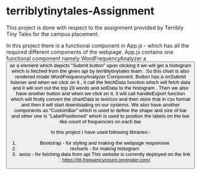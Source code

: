 # terriblytinytales-Assignment
This project is done with respect to the assignment provided by Terribly Tiny Tales for the campus placement.

In this project there is a functional component in App.js - which has all the required different components of the webpage.
App.js contains one functional component namely WordFrequencyAnalyzer a <button> as a element which depicts "Submit button" upon clicking it 
we will get a histogram which is fetched from the given api by terriblytinytales team . So this chart is also rendered inside WordFrequencyAnalyzer Component.
Button has a onSubmit listener and when we click on it , it call the fetchData function which will fetch data and it will sort out the top 20 words and setData to the histogram .
Then we also have another button and when we click on it, it will call handleExport function which will firstly convert the chartData to text/csv and then store that in csv format and then it will start downloading on our systems.
We also have another components as "CustomBar" which is used to define the shape and size of bar and other one is "LabelPositioned" which is used to position the labels on the bar like count of frequencies on each bar

In this project I have used following libraries:-
1. Bootstrap - for styling and making the webpage responsive
2. recharts - for making histogram
3. axios - for fetching data from api
This website is currently deployed on the link : https://ttt-frequencycount.onrender.com/
